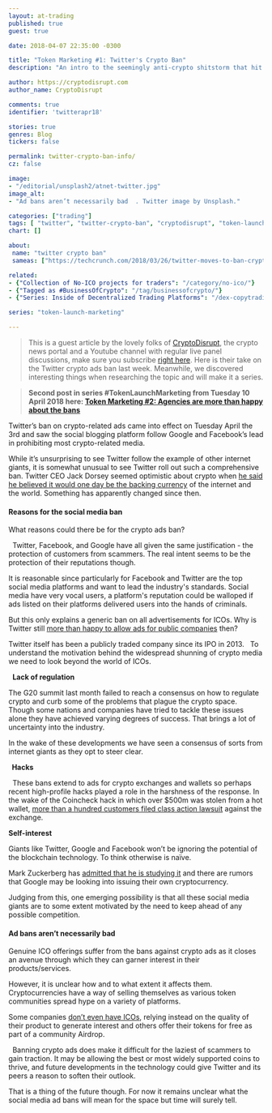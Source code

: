 ```yaml
---
layout: at-trading
published: true
guest: true

date: 2018-04-07 22:35:00 -0300

title: "Token Marketing #1: Twitter's Crypto Ban"
description: "An intro to the seemingly anti-crypto shitstorm that hit all social media at the start of April 2018."

author: https://cryptodisrupt.com
author_name: CryptoDisrupt

comments: true
identifier: 'twitterapr18'

stories: true
genres: Blog
tickers: false

permalink: twitter-crypto-ban-info/
cz: false

image:
- "/editorial/unsplash2/atnet-twitter.jpg"
image_alt:
- "Ad bans aren’t necessarily bad  . Twitter image by Unsplash."

categories: ["trading"]
tags: [ "twitter", "twitter-crypto-ban", "cryptodisrupt", "token-launch-marketing", "business-of-crypto"]
chart: []

about:
 name: "twitter crypto ban"
 sameas: ["https://techcrunch.com/2018/03/26/twitter-moves-to-ban-crypto-ads/", "https://www.theverge.com/2018/3/26/17164426/crypto-twitter-ban-bitcoin-cryptocurrency-ads"]

related:
- {"Collection of No-ICO projects for traders": "/category/no-ico/"}
- {"Tagged as #BusinessOfCrypto": "/tag/businessofcrypto/"}
- {"Series: Inside of Decentralized Trading Platforms": "/dex-copytrading/"}

series: "token-launch-marketing"

---
```


> This is a guest article by the lovely folks of <a target="_blank" rel="nofollow" href="http://cryptodisrupt.com">CryptoDisrupt</a>, the crypto news portal and a Youtube channel with regular live panel discussions, make sure you subscribe [right here](https://www.youtube.com/channel/UCTTuXTrGQHtGqxtJIOfjAwg). Here is their take on the Twitter crypto ads ban last week. Meanwhile, we discovered interesting things when researching the topic and will make it a series.

> **Second post in series #TokenLaunchMarketing from Tuesday 10 April 2018 here: [Token Marketing #2: Agencies are more than happy about the bans](/token-marketing-agencies/)**

Twitter’s ban on crypto-related ads came into effect on Tuesday April the 3rd and saw the social blogging platform follow Google and Facebook’s lead in prohibiting most crypto-related media.

While it’s unsurprising to see Twitter follow the example of other internet giants, it is somewhat unusual to see Twitter roll out such a comprehensive ban. Twitter CEO Jack Dorsey seemed optimistic about crypto when [he said he believed it would one day be the backing currency](https://cointelegraph.com/news/twitter-takes-aim-at-dodgy-icos-but-throws-a-blanket-ban-on-all-crypto-advertising) of the internet and the world. Something has apparently changed since then.

#### Reasons for the social media ban

What reasons could there be for the crypto ads ban?

  Twitter, Facebook, and Google have all given the same justification - the protection of customers from scammers. The real intent seems to be the protection of their reputations though.

It is reasonable since particularly for Facebook and Twitter are the top social media platforms and want to lead the industry's standards. Social media have very vocal users, a platform's reputation could be walloped if ads listed on their platforms delivered users into the hands of criminals.  

But this only explains a generic ban on all advertisements for ICOs. Why is Twitter still [more than happy to allow ads for public companies](https://twitter.com/nathanielpopper/status/978365437099458560) then?

Twitter itself has been a publicly traded company since its IPO in 2013.   To understand the motivation behind the widespread shunning of crypto media we need to look beyond the world of ICOs.

  **Lack of regulation  **

The G20 summit last month failed to reach a consensus on how to regulate crypto and curb some of the problems that plague the crypto space. Though some nations and companies have tried to tackle these issues alone they have achieved varying degrees of success. That brings a lot of uncertainty into the industry.

In the wake of these developments we have seen a consensus of sorts from internet giants as they opt to steer clear.

**  Hacks**

  These bans extend to ads for crypto exchanges and wallets so perhaps recent high-profile hacks played a role in the harshness of the response. In the wake of the Coincheck hack in which over $500m was stolen from a hot wallet, [more than a hundred customers filed class action lawsuit](https://news.bitcoin.com/132-customers-file-class-action-lawsuit-against-coincheck/) against the exchange.

**Self-interest  **

Giants like Twitter, Google and Facebook won’t be ignoring the potential of the blockchain technology. To think otherwise is naïve.

Mark Zuckerberg has [admitted that he is studying it](https://futurism.com/mark-zuckerberg-officially-considering-cryptocurrency-facebook/) and there are rumors that Google may be looking into issuing their own cryptocurrency.

Judging from this, one emerging possibility is that all these social media giants are to some extent motivated by the need to keep ahead of any possible competition. 

#### Ad bans aren’t necessarily bad  

Genuine ICO offerings suffer from the bans against crypto ads as it closes an avenue through which they can garner interest in their products/services.

However, it is unclear how and to what extent it affects them.   Cryptocurrencies have a way of selling themselves as various token communities spread hype on a variety of platforms.

Some companies [don’t even have ICOs](/category/no-ico/), relying instead on the quality of their product to generate interest and others offer their tokens for free as part of a community Airdrop.

  Banning crypto ads does make it difficult for the laziest of scammers to gain traction. It may be allowing the best or most widely supported coins to thrive, and future developments in the technology could give Twitter and its peers a reason to soften their outlook.  

That is a thing of the future though. For now it remains unclear what the social media ad bans will mean for the space but time will surely tell.
